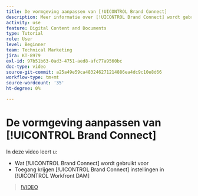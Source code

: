 ```yaml
---
title: De vormgeving aanpassen van [!UICONTROL Brand Connect]
description: Meer informatie over [!UICONTROL Brand Connect] wordt gebruikt voor en hoe te toegang [!UICONTROL Brand Connect] instellingen in [!UICONTROL Workfront DAM].
activity: use
feature: Digital Content and Documents
type: Tutorial
role: User
level: Beginner
team: Technical Marketing
jira: KT-8979
exl-id: 97b51b63-0ad3-4751-aed8-afc77a9560bc
doc-type: video
source-git-commit: a25a49e59ca483246271214886ea4dc9c10e8d66
workflow-type: tm+mt
source-wordcount: '35'
ht-degree: 0%

---
```


# De vormgeving aanpassen van [!UICONTROL Brand Connect]

In deze video leert u:

* Wat [!UICONTROL Brand Connect] wordt gebruikt voor
* Toegang krijgen [!UICONTROL Brand Connect] instellingen in [!UICONTROL Workfront DAM]

>[!VIDEO](https://video.tv.adobe.com/v/335241/?quality=12&learn=on)
